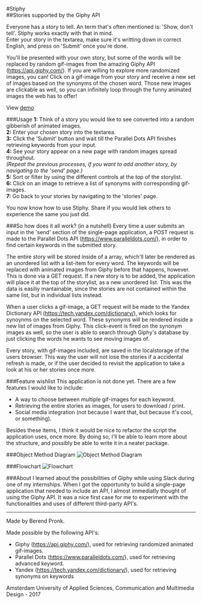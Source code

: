 #Stiphy  
##Stories supported by the Giphy API

Everyone has a story to tell. An term that's often mentioned is: 'Show, don't tell'. Stiphy works exactly with that in mind.  
Enter your story in the textarea, make sure it's writting down in correct English, and press on 'Submit' once you're done.

You'll be presented with your own story, but some of the words will be replaced by random gif-images from the amazing Giphy API (https://api.giphy.com/). If you are willing to explore more randomized images, you can! Click on a gif-image from your story and receive a new set of images based on the synonyms of the chosen word. Those new images are clickable as well, so you can infinitely loop through the funny animated images the web has to offer!

View [demo](https://berendpronk.github.io/minor/wafs/files/week-3/final-assignment/)

###Usage
**1:** Think of a story you would like to see converted into a random gibberish of animated images.  
**2:** Enter your chosen story into the textarea.  
**3:** Click the 'Submit' button and wait till the Parallel Dots API finishes retrieving keywords from your input.  
**4:** See your story appear on a new page with random images spread throughout.  
*(Repeat the previous processes, if you want to add another story, by navigating to the 'send' page.)*  
**5:** Sort or filter by using the different controls at the top of the storylist.  
**6:** Click on an image to retrieve a list of synonyms with corresponding gif-images.  
**7:** Go back to your stories by navigating to the 'stories' page.  

You now know how to use Stiphy. Share if you would liek others to experience the same you just did.

###So how does it all work? (in a nutshell)
Every time a user submits an input in the 'send' section of the single-page application, a POST request is made to the Parallel Dots API (https://www.paralleldots.com/), in order to find certain keywords in the submitted story.  

The entire story will be stored inside of a array, which'll later be rendered as an unordered list with a list-item for every word. The keywords will be replaced with animated images from Giphy before that happens, however. This is done via a GET request.
If a new story is to be added, the application will place it at the top of the storylist, as a new unordered list. This was the data is easiliy mantainable, since the stories are not contained within the same list, but in individual lists instead.

When a user clicks a gif-image, a GET request will be made to the Yandex Dictionary API (https://tech.yandex.com/dictionary/), which looks for synoynms on the selected word. These synonyms will be rendered inside a new list of images from Giphy. This click-event is fired on the synonym images as well, so the user is able to search through Giphy's database by just clicking the words he wants to see moving images of.

Every story, with gif-images included, are saved in the localstorage of the users browser. This way the user will not lose the stories if a accidental refresh is made, or if the user decided to revisit the application to take a look at his or her stories once more.

###Feature wishlist
This application is not done yet. There are a few features I would like to include:
- A way to choose between multiple gif-images for each keyword.
- Retrieving the entire stories as images, for users to download / print.
- Social media integration (not because I want that, but because it's cool, or something).

Besides these items, I think it would be nice to refactor the script the application uses, once more. By doing so, I'll be able to learn more about the structure, and possibly be able to write it in a neater package.

###Object Method Diagram
![Object Method Diagram](https://berendpronk.github.io/minor/assets/object-method-diagram.jpg)

###Flowchart
![Flowchart](https://berendpronk.github.io/minor/assets/flowchart.jpg)

###About
I learned about the possibilities of Giphy while using Slack during one of my internships. When I got the opportunity to build a single-page application that needed to include an API, I almost immediatly thought of using the Giphy API. It was a nice first case for me to experiment with the functionalities and uses of different third-party API's.

---

Made by Berend Pronk.

Made possible by the following API's:  
- Giphy (https://api.giphy.com/), used for retrieving randomized animated gif-images. 
- Parallel Dots (https://www.paralleldots.com/), used for retrieving advanced keyword. 
- Yandex (https://tech.yandex.com/dictionary/), used for retrieving synonyms on keywords 

Amsterdam University of Applied Sciences, Communication and Multimedia Design - 2017
